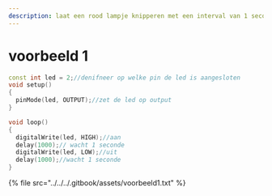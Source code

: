 ```yaml
---
description: laat een rood lampje knipperen met een interval van 1 seconde
---
```


# voorbeeld 1

```cpp
const int led = 2;//denifneer op welke pin de led is aangesloten
void setup()
{
  pinMode(led, OUTPUT);//zet de led op output
}

void loop()
{
  digitalWrite(led, HIGH);//aan
  delay(1000);// wacht 1 seconde
  digitalWrite(led, LOW);//uit
  delay(1000);//wacht 1 seconde
}
```

{% file src="../../../.gitbook/assets/voorbeeld1.txt" %}
